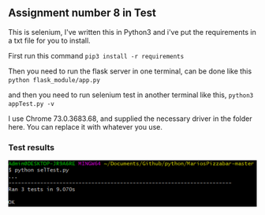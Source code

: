 ## Assignment number 8 in Test
This is selenium, I've written this in Python3 and i've put the requirements in a txt file for you to install.

First run this command ```pip3 install -r requirements```

Then you need to run the flask server in one terminal, can be done like this ```python flask_module/app.py```

and then you need to run selenium test in another terminal like this, ```python3 appTest.py -v```

I use Chrome 73.0.3683.68, and supplied the necessary driver in the folder here. You can replace it with whatever you use.

### Test results

<img src='test.png'/>
